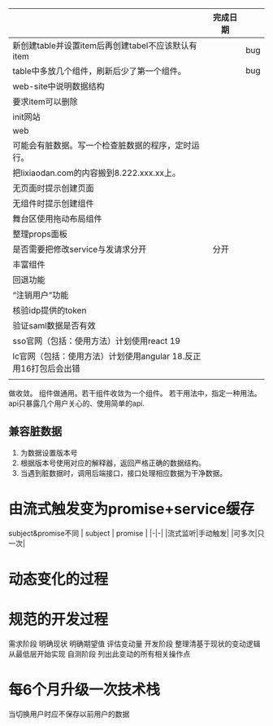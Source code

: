||完成日期||
|-|-|-|
|新创建table并设置item后再创建tabel不应该默认有item||bug|
|table中多放几个组件，刷新后少了第一个组件。||bug|
|web-site中说明数据结构|||
|要求item可以删除|||
|init网站|||
|web|||
|可能会有脏数据。写一个检查脏数据的程序，定时运行。|||
|把lixiaodan.com的内容搬到8.222.xxx.xx上。|||
|无页面时提示创建页面|||
|无组件时提示创建组件|||
|舞台区使用拖动布局组件|||
|整理props面板|||
|是否需要把修改service与发请求分开|分开||
|丰富组件|||
|回退功能|||
|“注销用户”功能|||
|核验idp提供的token|||
|验证saml数据是否有效|||
|sso官网（包括：使用方法）计划使用react 19|||
|lc官网（包括：使用方法）计划使用angular 18.反正用16打包后会出错|||
||||



做收敛。
组件做通用。若干组件收敛为一个组件。
若干用法中，指定一种用法。
api只暴露几个用户关心的、使用简单的api.


## 兼容脏数据
1. 为数据设置版本号
2. 根据版本号使用对应的解释器，返回严格正确的数据结构。
3. 当遇到脏数据时，调用后端接口，接口处理相应数据为干净数据。

# 由流式触发变为promise+service缓存
subject&promise不同
| subject | promise |
|-|-|
|流式监听|手动触发|
|可多次|只一次|

# 动态变化的过程
# 规范的开发过程
需求阶段
    明确现状
    明确期望值
    评估变动量
开发阶段
    整理清基于现状的变动逻辑
    从最低层开始实现
自测阶段
    列出此变动的所有相关操作点

# 每6个月升级一次技术栈

当切换用户时应不保存以前用户的数据
